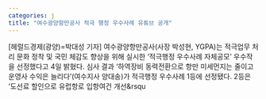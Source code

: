 ```yaml
---
categories: j
title: "여수광양항만공사 적극 행정 우수사례 유튜브 공개"
---
```

[헤럴드경제(광양)=박대성 기자] 여수광양항만공사(사장 박성현, YGPA)는 적극업무 처리 문화 정착 및 국민 체감도 향상을 위해 실시한 &lsquo;적극행정 우수사례 자체공모&rsquo; 우수작을 선정했다고 4일 밝혔다. 심사 결과 &lsquo;하역장비 동력전환으로 항만 미세먼지는 줄이고 운영사 수익은 늘리다&rsquo;(여수지사 양대송)가 적극행정 우수사례 1등에 선정됐다. 2등은 &lsquo;도선료 할인으로 유럽항로 입항여건 개선&rsqu
